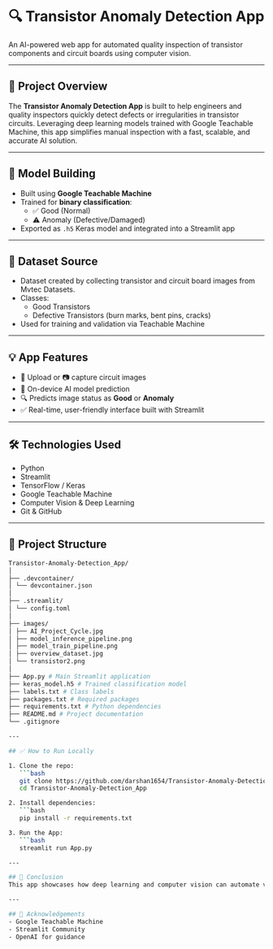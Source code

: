 # 🔍 Transistor Anomaly Detection App

An AI-powered web app for automated quality inspection of transistor components and circuit boards using computer vision.

---

## 🚀 Project Overview

The **Transistor Anomaly Detection App** is built to help engineers and quality inspectors quickly detect defects or irregularities in transistor circuits. Leveraging deep learning models trained with Google Teachable Machine, this app simplifies manual inspection with a fast, scalable, and accurate AI solution.

---

## 🧠 Model Building

- Built using **Google Teachable Machine**
- Trained for **binary classification**:
  - ✅ Good (Normal)
  - ⚠️ Anomaly (Defective/Damaged)
- Exported as `.h5` Keras model and integrated into a Streamlit app

---

## 📂 Dataset Source

- Dataset created by collecting transistor and circuit board images from Mvtec Datasets.
- Classes:
  - Good Transistors
  - Defective Transistors (burn marks, bent pins, cracks)
- Used for training and validation via Teachable Machine

---

## 💡 App Features

- 📁 Upload or 📷 capture circuit images
- 🧠 On-device AI model prediction
- 🔍 Predicts image status as **Good** or **Anomaly**
- ✅ Real-time, user-friendly interface built with Streamlit

---

## 🛠️ Technologies Used

- Python
- Streamlit
- TensorFlow / Keras
- Google Teachable Machine
- Computer Vision & Deep Learning
- Git & GitHub

---

## 📁 Project Structure
```bash
Transistor-Anomaly-Detection_App/
│
├── .devcontainer/
│ └── devcontainer.json
│
├── .streamlit/
│ └── config.toml
│
├── images/
│ ├── AI_Project_Cycle.jpg
│ ├── model_inference_pipeline.png
│ ├── model_train_pipeline.png
│ ├── overview_dataset.jpg
│ └── transistor2.png
│
├── App.py # Main Streamlit application
├── keras_model.h5 # Trained classification model
├── labels.txt # Class labels
├── packages.txt # Required packages
├── requirements.txt # Python dependencies
├── README.md # Project documentation
└── .gitignore

---

## ✅ How to Run Locally

1. Clone the repo:
   ```bash
   git clone https://github.com/darshan1654/Transistor-Anomaly-Detection_App.git
   cd Transistor-Anomaly-Detection_App

2. Install dependencies:
   ```bash
   pip install -r requirements.txt

3. Run the App:
   ```bash
   streamlit run App.py

---

## 📌 Conclusion
This app showcases how deep learning and computer vision can automate visual inspection in electronics manufacturing. It serves as a foundation for deploying real-world quality control tools with AI.

---

## 🙌 Acknowledgements
- Google Teachable Machine
- Streamlit Community
- OpenAI for guidance


